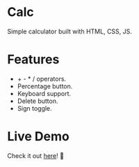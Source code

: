 # Calc
Simple calculator built with HTML, CSS, JS.

# Features
- \+ - * / operators.
- Percentage button.
- Keyboard support.
- Delete button.
- Sign toggle.

# Live Demo
Check it out [here](https://ddannyll.github.io/calc/)! 🚀
